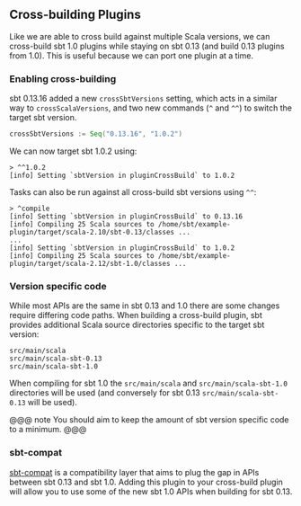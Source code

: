 ## Cross-building Plugins

Like we are able to cross build against multiple Scala versions, we can cross-build sbt 1.0 plugins while staying on
sbt 0.13 (and build 0.13 plugins from 1.0). This is useful because we can port one plugin at a time.

### Enabling cross-building

sbt 0.13.16 added a new `crossSbtVersions` setting, which acts in a similar way to `crossScalaVersions`, and two new
commands (`^` and `^^`) to switch the target sbt version.


```scala
crossSbtVersions := Seq("0.13.16", "1.0.2")
```

We can now target sbt 1.0.2 using:

```
> ^^1.0.2
[info] Setting `sbtVersion in pluginCrossBuild` to 1.0.2
```

Tasks can also be run against all cross-build sbt versions using `^^`:

```
> ^compile
[info] Setting `sbtVersion in pluginCrossBuild` to 0.13.16
[info] Compiling 25 Scala sources to /home/sbt/example-plugin/target/scala-2.10/sbt-0.13/classes ...
...
[info] Setting `sbtVersion in pluginCrossBuild` to 1.0.2
[info] Compiling 25 Scala sources to /home/sbt/example-plugin/target/scala-2.12/sbt-1.0/classes ...
```

### Version specific code

While most APIs are the same in sbt 0.13 and 1.0 there are some changes require differing code paths. When building a
cross-build plugin, sbt provides additional Scala source directories specific to the target sbt version:

```
src/main/scala
src/main/scala-sbt-0.13
src/main/scala-sbt-1.0
```

When compiling for sbt 1.0 the `src/main/scala` and `src/main/scala-sbt-1.0` directories will be used (and conversely
for sbt 0.13 `src/main/scala-sbt-0.13` will be used).

@@@ note
You should aim to keep the amount of sbt version specific code to a minimum.
@@@

### sbt-compat

[sbt-compat](https://github.com/dwijnand/sbt-compat) is a compatibility layer that aims to plug the gap in APIs between
sbt 0.13 and sbt 1.0. Adding this plugin to your cross-build plugin will allow you to use some of the new sbt 1.0 APIs
when building for sbt 0.13.
